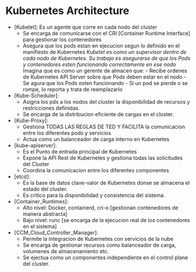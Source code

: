 # Kubernetes Architecture
* [Kubelet]: Es un agente que corre en cada nodo del cluster
  * Se encarga de comunicarse con el CRI [Container Runtime Interface] para gestionar los contenedores
  * Asegura que los pods estan en ejecucion segun lo definido en el manifiesto de Kubernetes
	*Kubelet es como un supervisor dentro de cada nodo de Kubernetes. Su trabajo es asegurarse de que los Pods y contenedores esten funcionando correctamente en ese nodo*
	Imagina que es como un gerente de almacen que:
		- Recibe ordenes de Kubernetes API Server sobre que Pods deben estar en el nodo
		- Se agura que los Pods esten funcionando
		- Si un pod se pierde o se rompe, lo reporta y trata de reemplazarlo
* [Kube-Scheduler]:
  * Asigna los pds a los nodos del cluster la disponibilidad de recursos y restricciones definidas.
  * Se encarga de la distribucion eficiente de cargas en el cluster.
* [Kube-Proxy]:
  * Gestiona TODAS LAS REGLAS DE TED Y FACILITA la comunicacion entre los diferentes pods y servicios
  * Actua como un balanceador de carga interno en Kubernetes
* [kube-apiserver]:
  * Es el Punto de entrada principal de Kubernetes
  * Expone la API Rest de Kubernetes y gestiona todas las solicitudes del Cluster
  * Coordina la comunicacion entre los diferentes componentes
* [etcd]:
  * Es la base de datos clave-valor de Kubernetes donse se almacena el estado del cluster.
  * Es critico para la disponibilidad y consistencia del sistema.
* [Container_Runtimes]:
  * Alto nivel: Docker, containerd, cri-o [gestionan contenedores de manera abstracta]
  * Bajo nivel: runc [se encarga de la ejecucion real de los contenedores en el sistema]
*  [CCM_Cloud_Controller_Manager]:
   *  Permite la integracion de Kubernetes con servicios de la nube
   *  Se encarga de gestionar recursos como balanceador de carga, volumenes de almacenamiento etc.
   *  Se ejectua como un componentes independiente en el control plane del cluster.
#
